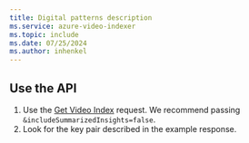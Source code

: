 ```yaml
---
title: Digital patterns description
ms.service: azure-video-indexer
ms.topic: include
ms.date: 07/25/2024
ms.author: inhenkel
---
```


## Use the API

1. Use the [Get Video Index](https://api-portal.videoindexer.ai/api-details#api=Operations&operation=Get-Video-Index) request. We recommend passing `&includeSummarizedInsights=false`.
2. Look for the key pair described in the example response.
